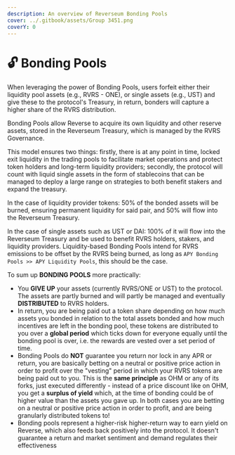 ```yaml
---
description: An overview of Reverseum Bonding Pools
cover: ../.gitbook/assets/Group 3451.png
coverY: 0
---
```


# 🔓 Bonding Pools

When leveraging the power of Bonding Pools, users forfeit either their liquidity pool assets (e.g., RVRS - ONE), or single assets (e.g., UST) and give these to the protocol's Treasury, in return, bonders will capture a higher share of the RVRS distribution.&#x20;

Bonding Pools allow Reverse to acquire its own liquidity and other reserve assets, stored in the Reverseum Treasury, which is managed by the RVRS Governance.&#x20;

This model ensures two things: firstly, there is at any point in time, locked exit liquidity in the trading pools to facilitate market operations and protect token holders and long-term liquidity providers; secondly, the protocol will count with liquid single assets in the form of stablecoins that can be managed to deploy a large range on strategies to both benefit stakers and expand the treasury.

In the case of liquidity provider tokens: 50% of the bonded assets will be burned, ensuring permanent liquidity for said pair, and 50% will flow into the Reverseum Treasury.&#x20;

In the case of single assets such as UST or DAI: 100% of it will flow into the Reverseum Treasury and be used to benefit RVRS holders, stakers, and liquidity providers. Liquidity-based Bonding Pools intend for RVRS emissions to be offset by the RVRS being burned, as long as `APY Bonding Pools >> APY Liquidity Pools`, this should be the case.



To sum up **BONDING POOLS** more practically:

* You **GIVE UP** your assets (currently RVRS/ONE or UST) to the protocol. The assets are partly burned and will partly be managed and eventually **DISTRIBUTED** to RVRS holders.&#x20;
* In return, you are being paid out a token share depending on how much assets you bonded in relation to the total assets bonded and how much incentives are left in the bonding pool, these tokens are distributed to you over a **global period** which ticks down for everyone equally until the bonding pool is over, i.e. the rewards are vested over a set period of time.
* Bonding Pools do **NOT** guarantee you return nor lock in any APR or return, you are basically betting on a neutral or positive price action in order to profit over the "vesting" period in which your RVRS tokens are being paid out to you. This is the **same principle** as OHM or any of its forks, just executed differently - instead of a price discount like on OHM, you get a **surplus of yield** which, at the time of bonding could be of higher value than the assets you gave up. In both cases you are betting on a neutral or positive price action in order to profit, and are being granularly distributed tokens to!
* Bonding pools represent a higher-risk higher-return way to earn yield on Reverse, which also feeds back positively into the protocol. It doesn't guarantee a return and market sentiment and demand regulates their effectiveness
